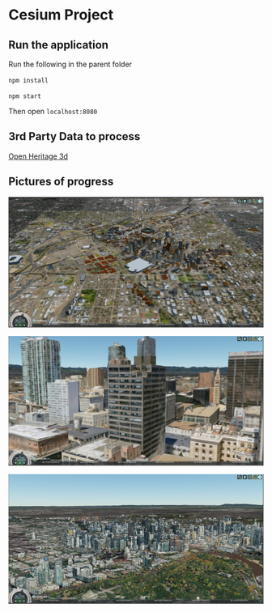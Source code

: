 # Cesium Project

## Run the application

Run the following in the parent folder 

`npm install`

`npm start`

Then open `localhost:8080`

## 3rd Party Data to process

[Open Heritage 3d](https://openheritage3d.org/project_thankyou.php?id=kz88-9d21)

## Pictures of progress

![OSM Buildings](./working_images/osm_buildings.png)

![Denver Aerometrex](./working_images/denver_aerometrex_data.png)

![Melbourne Point Clouds](./working_images/melbourne_point_cloud.png)